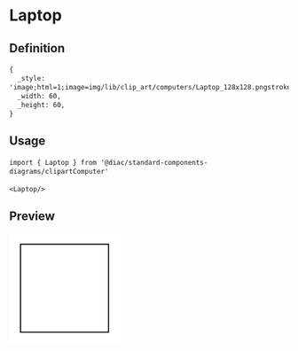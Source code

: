 # Laptop

## Definition

```
{
  _style: 'image;html=1;image=img/lib/clip_art/computers/Laptop_128x128.pngstrokeColor=none;',
  _width: 60,
  _height: 60,
}
```

## Usage

```
import { Laptop } from '@diac/standard-components-diagrams/clipartComputer'

<Laptop/>
```

## Preview

<img src="./laptop.png" width="200"/>
